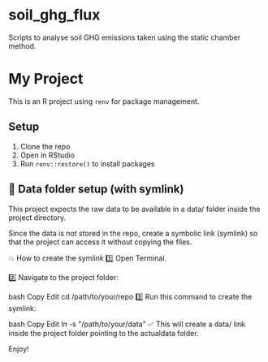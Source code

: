 # soil_ghg_flux
Scripts to analyse soil GHG emissions taken using the static chamber method. 

# My Project

This is an R project using `renv` for package management.

## Setup

1. Clone the repo
2. Open in RStudio
3. Run `renv::restore()` to install packages

## 📂 Data folder setup (with symlink)
This project expects the raw data to be available in a data/ folder inside the project directory.

Since the data is not stored in the repo, create a symbolic link (symlink) so that the project can access it without copying the files.

💥 How to create the symlink
1️⃣ Open Terminal.

2️⃣ Navigate to the project folder:

bash
Copy
Edit
cd /path/to/your/repo
3️⃣ Run this command to create the symlink:

bash
Copy
Edit
ln -s "/path/to/your/data"
✅ This will create a data/ link inside the project folder pointing to the actualdata folder.


Enjoy!
